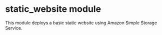 # static_website module

This module deploys a basic static website using Amazon Simple Storage Service.
